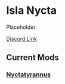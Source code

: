 # Isla Nycta

Placeholder

[Discord Link](#)

## Current Mods

### [Nyctatyrannus](http://localhost:5173/Pages/Path%20of%20Titans/Guides/Curve%20Overrides/Modded%20Dinosaurs/Isla%20Nycta/Mod-Nyctatyrannus.html)